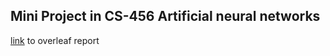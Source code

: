 ## Mini Project in CS-456 Artificial neural networks

[link](https://www.overleaf.com/read/jyhknkwkncns) to overleaf report
